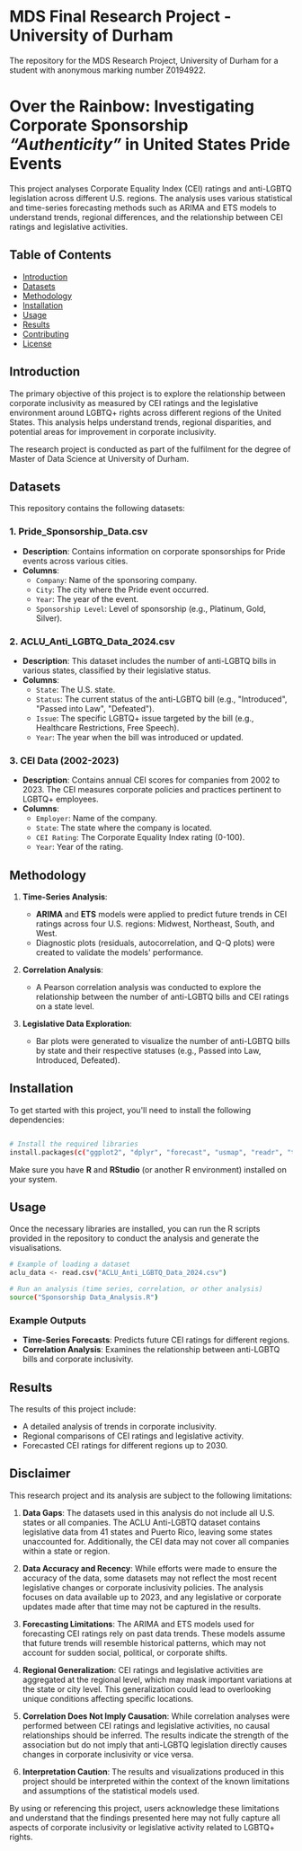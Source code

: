 # MDS Final Research Project - University of Durham
The repository for the MDS Research Project, University of Durham for a student with anonymous marking number Z0194922.


# Over the Rainbow: Investigating Corporate Sponsorship _“Authenticity”_ in United States Pride Events

This project analyses Corporate Equality Index (CEI) ratings and anti-LGBTQ legislation across different U.S. regions. The analysis uses various statistical and time-series forecasting methods such as ARIMA and ETS models to understand trends, regional differences, and the relationship between CEI ratings and legislative activities.

## Table of Contents

- [Introduction](#introduction)
- [Datasets](#datasets)
- [Methodology](#methodology)
- [Installation](#installation)
- [Usage](#usage)
- [Results](#results)
- [Contributing](#contributing)
- [License](#license)

## Introduction

The primary objective of this project is to explore the relationship between corporate inclusivity as measured by CEI ratings and the legislative environment around LGBTQ+ rights across different regions of the United States. This analysis helps understand trends, regional disparities, and potential areas for improvement in corporate inclusivity.

The research project is conducted as part of the fulfilment for the degree of Master of Data Science at University of Durham.

## Datasets

This repository contains the following datasets:

### 1. **Pride_Sponsorship_Data.csv**
   - **Description**: Contains information on corporate sponsorships for Pride events across various cities.
   - **Columns**:
     - `Company`: Name of the sponsoring company.
     - `City`: The city where the Pride event occurred.
     - `Year`: The year of the event.
     - `Sponsorship Level`: Level of sponsorship (e.g., Platinum, Gold, Silver).

### 2. **ACLU_Anti_LGBTQ_Data_2024.csv**
   - **Description**: This dataset includes the number of anti-LGBTQ bills in various states, classified by their legislative status.
   - **Columns**:
     - `State`: The U.S. state.
     - `Status`: The current status of the anti-LGBTQ bill (e.g., "Introduced", "Passed into Law", "Defeated").
     - `Issue`: The specific LGBTQ+ issue targeted by the bill (e.g., Healthcare Restrictions, Free Speech).
     - `Year`: The year when the bill was introduced or updated.

### 3. **CEI Data (2002-2023)**
   - **Description**: Contains annual CEI scores for companies from 2002 to 2023. The CEI measures corporate policies and practices pertinent to LGBTQ+ employees.
   - **Columns**:
     - `Employer`: Name of the company.
     - `State`: The state where the company is located.
     - `CEI Rating`: The Corporate Equality Index rating (0-100).
     - `Year`: Year of the rating.

## Methodology

1. **Time-Series Analysis**:
   - **ARIMA** and **ETS** models were applied to predict future trends in CEI ratings across four U.S. regions: Midwest, Northeast, South, and West.
   - Diagnostic plots (residuals, autocorrelation, and Q-Q plots) were created to validate the models' performance.

2. **Correlation Analysis**:
   - A Pearson correlation analysis was conducted to explore the relationship between the number of anti-LGBTQ bills and CEI ratings on a state level.

3. **Legislative Data Exploration**:
   - Bar plots were generated to visualize the number of anti-LGBTQ bills by state and their respective statuses (e.g., Passed into Law, Introduced, Defeated).

## Installation

To get started with this project, you'll need to install the following dependencies:

```bash

# Install the required libraries
install.packages(c("ggplot2", "dplyr", "forecast", "usmap", "readr", "tidyr"))

```

Make sure you have **R** and **RStudio** (or another R environment) installed on your system.

## Usage

Once the necessary libraries are installed, you can run the R scripts provided in the repository to conduct the analysis and generate the visualisations.

```bash
# Example of loading a dataset
aclu_data <- read.csv("ACLU_Anti_LGBTQ_Data_2024.csv")

# Run an analysis (time series, correlation, or other analysis)
source("Sponsorship Data_Analysis.R")
```

### Example Outputs

- **Time-Series Forecasts**: Predicts future CEI ratings for different regions.
- **Correlation Analysis**: Examines the relationship between anti-LGBTQ bills and corporate inclusivity.

## Results

The results of this project include:
- A detailed analysis of trends in corporate inclusivity.
- Regional comparisons of CEI ratings and legislative activity.
- Forecasted CEI ratings for different regions up to 2030.
  
## Disclaimer

This research project and its analysis are subject to the following limitations:

1. **Data Gaps**: The datasets used in this analysis do not include all U.S. states or all companies. The ACLU Anti-LGBTQ dataset contains legislative data from 41 states and Puerto Rico, leaving some states unaccounted for. Additionally, the CEI data may not cover all companies within a state or region.

2. **Data Accuracy and Recency**: While efforts were made to ensure the accuracy of the data, some datasets may not reflect the most recent legislative changes or corporate inclusivity policies. The analysis focuses on data available up to 2023, and any legislative or corporate updates made after that time may not be captured in the results.

3. **Forecasting Limitations**: The ARIMA and ETS models used for forecasting CEI ratings rely on past data trends. These models assume that future trends will resemble historical patterns, which may not account for sudden social, political, or corporate shifts.

4. **Regional Generalization**: CEI ratings and legislative activities are aggregated at the regional level, which may mask important variations at the state or city level. This generalization could lead to overlooking unique conditions affecting specific locations.

5. **Correlation Does Not Imply Causation**: While correlation analyses were performed between CEI ratings and legislative activities, no causal relationships should be inferred. The results indicate the strength of the association but do not imply that anti-LGBTQ legislation directly causes changes in corporate inclusivity or vice versa.

6. **Interpretation Caution**: The results and visualizations produced in this project should be interpreted within the context of the known limitations and assumptions of the statistical models used.

By using or referencing this project, users acknowledge these limitations and understand that the findings presented here may not fully capture all aspects of corporate inclusivity or legislative activity related to LGBTQ+ rights.
